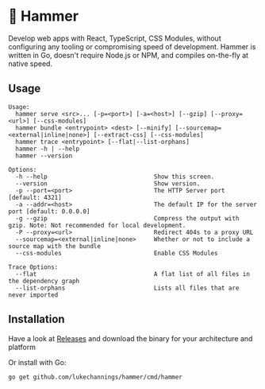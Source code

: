 # 🔨 Hammer

Develop web apps with React, TypeScript, CSS Modules, without configuring any tooling or compromising speed of development.
Hammer is written in Go, doesn't require Node.js or NPM, and compiles on-the-fly at native speed.

## Usage

```
Usage:
  hammer serve <src>... [-p=<port>] [-a=<host>] [--gzip] [--proxy=<url>] [--css-modules]
  hammer bundle <entrypoint> <dest> [--minify] [--sourcemap=<external|inline|none>] [--extract-css] [--css-modules]
  hammer trace <entrypoint> [--flat|--list-orphans]
  hammer -h | --help
  hammer --version

Options:
  -h --help                              Show this screen.
  --version                              Show version.
  -p --port=<port>                       The HTTP Server port [default: 4321]
  -a --addr=<host>                       The default IP for the server port [default: 0.0.0.0]
  -g --gzip                              Compress the output with gzip. Note: Not recommended for local development.
  -P --proxy=<url>                       Redirect 404s to a proxy URL
  --sourcemap=<external|inline|none>     Whether or not to include a source map with the bundle
  --css-modules                          Enable CSS Modules

Trace Options:
  --flat                                 A flat list of all files in the dependency graph
  --list-orphans                         Lists all files that are never imported
```

## Installation

Have a look at [Releases](https://github.com/LukeChannings/hammer/releases/) and download the binary for your architecture and platform

Or install with Go:

```
go get github.com/lukechannings/hammer/cmd/hammer
```

